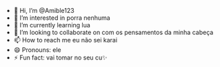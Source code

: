 - 👋 Hi, I’m @Amible123
- 👀 I’m interested in porra nenhuma
- 🌱 I’m currently learning lua
- 💞️ I’m looking to collaborate on com os pensamentos da minha cabeça
- 📫 How to reach me eu não sei karai
- 😄 Pronouns: ele
- ⚡ Fun fact: vai tomar no seu cu✨️

<!---
Amible123/Amible123 is a ✨ special ✨ repository because its `README.md` (this file) appears on your GitHub profile.
You can click the Preview link to take a look at your changes.
--->
